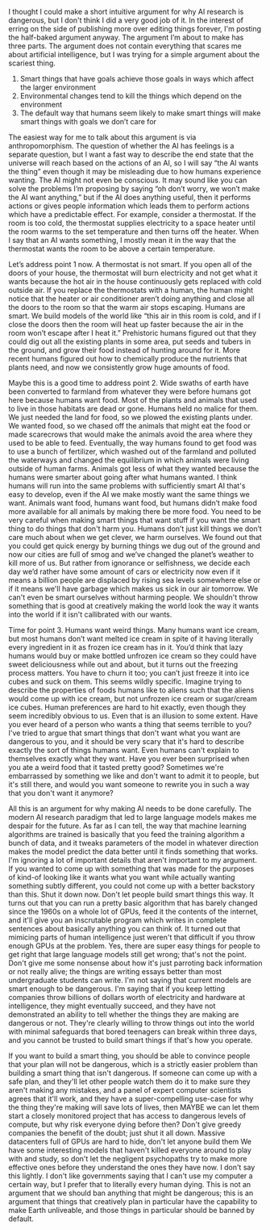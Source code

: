 I thought I could make a short intuitive argument for why AI research is dangerous, but I don't think I did a very good job of it. In the interest of erring on the side of publishing more over editing things forever, I'm posting the half-baked argument anyway. The argument I’m about to make has three parts. The argument does not contain everything that scares me about artificial intelligence, but I was trying for a simple argument about the scariest thing.

1. Smart things that have goals achieve those goals in ways which affect the larger environment
2. Environmental changes tend to kill the things which depend on the environment
3. The default way that humans seem likely to make smart things will make smart things with goals we don’t care for

The easiest way for me to talk about this argument is via anthropomorphism. The question of whether the AI has feelings is a separate question, but I want a fast way to describe the end state that the universe will reach based on the actions of an AI, so I will say “the AI wants the thing” even though it may be misleading due to how humans experience wanting. The AI might not even be conscious. It may sound like you can solve the problems I’m proposing by saying “oh don’t worry, we won’t make the AI want anything,” but if the AI does anything useful, then it performs actions or gives people information which leads them to perform actions which have a predictable effect. For example, consider a thermostat. If the room is too cold, the thermostat supplies electricity to a space heater until the room warms to the set temperature and then turns off the heater. When I say that an AI wants something, I mostly mean it in the way that the thermostat wants the room to be above a certain temperature.

Let’s address point 1 now. A thermostat is not smart. If you open all of the doors of your house, the thermostat will burn electricity and not get what it wants because the hot air in the house continuously gets replaced with cold outside air. If you replace the thermostats with a human, the human might notice that the heater or air conditioner aren’t doing anything and close all the doors to the room so that the warm air stops escaping. Humans are smart. We build models of the world like “this air in this room is cold, and if I close the doors then the room will heat up faster because the air in the room won’t escape after I heat it.” Prehistoric humans figured out that they could dig out all the existing plants in some area, put seeds and tubers in the ground, and grow their food instead of hunting around for it. More recent humans figured out how to chemically produce the nutrients that plants need, and now we consistently grow huge amounts of food.

Maybe this is a good time to address point 2. Wide swaths of earth have been converted to farmland from whatever they were before humans got here because humans want food. Most of the plants and animals that used to live in those habitats are dead or gone. Humans held no malice for them. We just needed the land for food, so we plowed the existing plants under. We wanted food, so we chased off the animals that might eat the food or made scarecrows that would make the animals avoid the area where they used to be able to feed. Eventually, the way humans found to get food was to use a bunch of fertilizer, which washed out of the farmland and polluted the waterways and changed the equilibrium in which animals were living outside of human farms. Animals got less of what they wanted because the humans were smarter about going after what humans wanted. I think humans will run into the same problems with sufficiently smart AI that's easy to develop, even if the AI we make mostly want the same things we want. Animals want food, humans want food, but humans didn’t make food more available for all animals by making there be more food. You need to be very careful when making smart things that want stuff if you want the smart thing to do things that don't harm you. Humans don’t just kill things we don’t care much about when we get clever, we harm ourselves. We found out that you could get quick energy by burning things we dug out of the ground and now our cities are full of smog and we’ve changed the planet’s weather to kill more of us. But rather from ignorance or selfishness, we decide each day we’d rather have some amount of cars or electricity now even if it means a billion people are displaced by rising sea levels somewhere else or if it means we'll have garbage which makes us sick in our air tomorrow. We can't even be smart ourselves without harming people. We shouldn't throw something that is good at creatively making the world look the way it wants into the world if it isn't callibrated with our wants.

Time for point 3. Humans want weird things. Many humans want ice cream, but most humans don’t want melted ice cream in spite of it having literally every ingredient in it as frozen ice cream has in it. You’d think that lazy humans would buy or make bottled unfrozen ice cream so they could have sweet deliciousness while out and about, but it turns out the freezing process matters. You have to churn it too; you can’t just freeze it into ice cubes and suck on them. This seems wildly specific. Imagine trying to describe the properties of foods humans like to aliens such that the aliens would come up with ice cream, but not unfrozen ice cream or sugar/cream ice cubes. Human preferences are hard to hit exactly, even though they seem incredibly obvious to us. Even that is an illusion to some extent. Have you ever heard of a person who wants a thing that seems terrible to you? I've tried to argue that smart things that don't want what you want are dangerous to you, and it should be very scary that it's hard to describe exactly the sort of things humans want. Even humans can't explain to themselves exactly what they want. Have you ever been surprised when you ate a weird food that it tasted pretty good? Sometimes we're embarrassed by something we like and don't want to admit it to people, but it's still there, and would you want someone to rewrite you in such a way that you don't want it anymore?

All this is an argument for why making AI needs to be done carefully. The modern AI research paradigm that led to large language models makes me despair for the future. As far as I can tell, the way that machine learning algorithms are trained is basically that you feed the training algorithm a bunch of data, and it tweaks parameters of the model in whatever direction makes the model predict the data better until it finds something that works. I'm ignoring a lot of important details that aren't important to my argument. If you wanted to come up with something that was made for the purposes of kind-of looking like it wants what you want while actually wanting something subtly different, you could not come up with a better backstory than this. Shut it down now. Don't let people build smart things this way. It turns out that you can run a pretty basic algorithm that has barely changed since the 1960s on a whole lot of GPUs, feed it the contents of the internet, and it'll give you an inscrutable program which writes in complete sentences about basically anything you can think of. It turned out that mimicing parts of human intelligence just weren't that difficult if you throw enough GPUs at the problem. Yes, there are super easy things for people to get right that large language models still get wrong; that's not the point. Don't give me some nonsense about how it's just parroting back information or not really alive; the things are writing essays better than most undergraduate students can write. I'm not saying that current models are smart enough to be dangerous. I'm saying that if you keep letting companies throw billions of dollars worth of electricity and hardware at intelligence, they might eventually succeed, and they have not demonstrated an ability to tell whether the things they are making are dangerous or not. They're clearly willing to throw things out into the world with minimal safeguards that bored teenagers can break within three days, and you cannot be trusted to build smart things if that's how you operate.

If you want to build a smart thing, you should be able to convince people that your plan will not be dangerous, which is a strictly easier problem than building a smart thing that isn't dangerous. If someone can come up with a safe plan, and they'll let other people watch them do it to make sure they aren't making any mistakes, and a panel of expert computer scientists agrees that it'll work, and they have a super-compelling use-case for why the thing they're making will save lots of lives, then MAYBE we can let them start a closely monitored project that has access to dangerous levels of compute, but why risk everyone dying before then? Don't give greedy companies the benefit of the doubt; just shut it all down. Massive datacenters full of GPUs are hard to hide, don't let anyone build them  We have some interesting models that haven't killed everyone around to play with and study, so don't let the negligent psychopaths try to make more effective ones before they understand the ones they have now. I don't say this lightly. I don't like governments saying that I can't use my computer a certain way, but I prefer that to literally every human dying. This is not an argument that we should ban anything that might be dangerous; this is an argument that things that creatively plan in particular have the capability to make Earth unliveable, and those things in particular should be banned by default.
